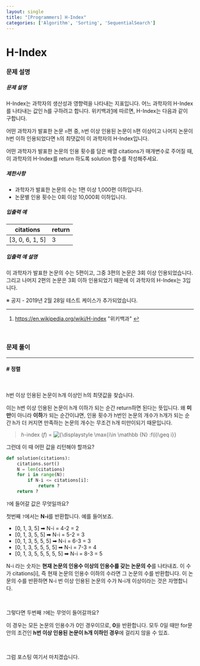 ```yaml
---
layout: single
title: "[Programmers] H-Index"
categories: ['Algorithm', 'Sorting', 'SequentialSearch']
---
```


# H-Index

### 문제 설명

##### 문제 설명

H-Index는 과학자의 생산성과 영향력을 나타내는 지표입니다. 어느 과학자의 H-Index를 나타내는 값인 h를 구하려고 합니다. 위키백과[1](https://programmers.co.kr/learn/courses/30/lessons/42747#fn1)에 따르면, H-Index는 다음과 같이 구합니다.

어떤 과학자가 발표한 논문 `n`편 중, `h`번 이상 인용된 논문이 `h`편 이상이고 나머지 논문이 h번 이하 인용되었다면 `h`의 최댓값이 이 과학자의 H-Index입니다.

어떤 과학자가 발표한 논문의 인용 횟수를 담은 배열 citations가 매개변수로 주어질 때, 이 과학자의 H-Index를 return 하도록 solution 함수를 작성해주세요.

##### 제한사항

* 과학자가 발표한 논문의 수는 1편 이상 1,000편 이하입니다.
* 논문별 인용 횟수는 0회 이상 10,000회 이하입니다.

##### 입출력 예

| citations       | return |
| --------------- | ------ |
| [3, 0, 6, 1, 5] | 3      |

##### 입출력 예 설명

이 과학자가 발표한 논문의 수는 5편이고, 그중 3편의 논문은 3회 이상 인용되었습니다. 그리고 나머지 2편의 논문은 3회 이하 인용되었기 때문에 이 과학자의 H-Index는 3입니다.

※ 공지 - 2019년 2월 28일 테스트 케이스가 추가되었습니다.

------

1. https://en.wikipedia.org/wiki/H-index "위키백과" [↩](https://programmers.co.kr/learn/courses/30/lessons/42747#fnref1)

<br>



### 문제 풀이

---

#### \# 정렬

<br>

h번 이상 인용된 논문이 h개 이상인 h의 최댓값을 찾습니다. 

이는 h번 이상 인용된 논문이 h개 이하가 되는 순간 return하면 된다는 뜻입니다. 왜 **미만**이 아니라 **이하**가 되는 순간이냐면, 인용 횟수가 h번인 논문의 개수가 h개가 되는 순간 h가 더 커지면 만족하는 논문의 개수는 무조건 h개 미만이되기 때문입니다. 

> *h*-index (*f*) = ![{\displaystyle \max\{i\in \mathbb {N} :f(i)\geq i\}}](https://wikimedia.org/api/rest_v1/media/math/render/svg/d94958e3aa230763f408edfe59576e00a3688583)

그런데 이 때 어떤 값을 리턴해야 할까요?

```python
def solution(citations):
    citations.sort()
    N = len(citations)
    for i in range(N):
        if N-i <= citations[i]: 
            return ?
    return ?
```

`?`에 들어갈 값은 무엇일까요?

첫번째 `?`에서는 **N-i**를 반환합니다. 예를 들어보죠. 

* [0, 1, 3, 5] ➡ N-i = 4-2 = 2
* [0, 1, 3, 5, 5] ➡ N-i = 5-2 = 3
* [0, 1, 3, 5, 5, 5] ➡ N-i = 6-3 = 3
* [0, 1, 3, 5, 5, 5, 5] ➡ N-i = 7-3 = 4
* [0, 1, 3, 5, 5, 5, 5, 5] ➡ N-i = 8-3 = 5

N-i 라는 숫자는 **현재 논문의 인용수 이상의 인용수를 갖는 논문의 수**를 나타내죠. 이 수가 citations[i], 즉 현재 논문의 인용수 이하의 수라면 그 논문의 수를 반환합니다. 이 논문의 수를 반환하면 N-i 번 이상 인용된 논문의 수가 N-i개 이상이라는 것은 자명합니다. 

<br>

그렇다면 두번째 `?`에는 무엇이 들어갈까요?

이 경우는 모든 논문의 인용수가 0인 경우이므로, **0**을 반환합니다. 모두 0일 때만 for문 안의 조건인 **h번 이상 인용된 논문이 h개 이하인 경우**에 걸리지 않을 수 있죠. 

<br>

그럼 포스팅 여기서 마치겠습니다. 
